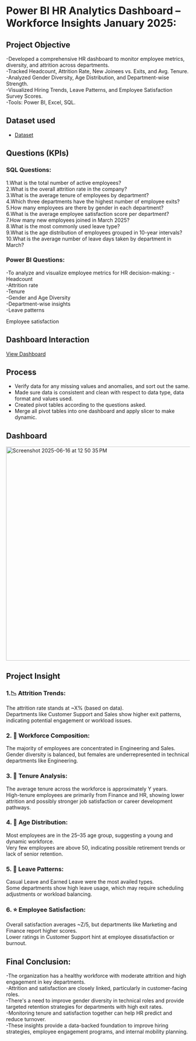 

# Power BI HR Analytics Dashboard – Workforce Insights January 2025:


## Project Objective
-Developed a comprehensive HR dashboard to monitor employee metrics, diversity, and attrition
across departments.  
-Tracked Headcount, Attrition Rate, New Joinees vs. Exits, and Avg. Tenure.  
-Analyzed Gender Diversity, Age Distribution, and Department-wise Strength.  
-Visualized Hiring Trends, Leave Patterns, and Employee Satisfaction Survey Scores.  
-Tools: Power BI, Excel, SQL.

 
## Dataset used
- <a href="https://github.com/Ankip007/Power-B-I-write-cancellation-analysis/blob/main/Bangalore_Ride_Data_May2025.xlsx">Dataset</a>

## Questions (KPIs)    
### SQL Questions:  
1.What is the total number of active employees?  
2.What is the overall attrition rate in the company?  
3.What is the average tenure of employees by department?  
4.Which three departments have the highest number of employee exits?  
5.How many employees are there by gender in each department?  
6.What is the average employee satisfaction score per department?  
7.How many new employees joined in March 2025?  
8.What is the most commonly used leave type?  
9.What is the age distribution of employees grouped in 10-year intervals?  
10.What is the average number of leave days taken by department in March?  
### Power BI Questions:  
-To analyze and visualize employee metrics for HR decision-making:
-Headcount  
-Attrition rate  
-Tenure  
-Gender and Age Diversity  
-Department-wise insights  
-Leave patterns  

Employee satisfaction
## Dashboard Interaction
<a href="https://github.com/Ankip007/Power-B-I-write-cancellation-analysis/blob/main/OLA%20dashboards.jpg">View Dashboard</a>

## Process
- Verify data for any missing values and anomalies, and sort out the same.
- Made sure data is consistent and clean with respect to data type, data format and values used.
- Created pivot tables according to the questions asked.
- Merge all pivot tables into one dashboard and apply slicer to make dynamic.

## Dashboard
<img width="585" alt="Screenshot 2025-06-16 at 12 50 35 PM" src="https://github.com/user-attachments/assets/f61d5d61-42a6-4ad6-a852-b5027dd826d7" />

 
## Project Insight  
### 1.📉 Attrition Trends:  
The attrition rate stands at ~X% (based on data).  
Departments like Customer Support and Sales show higher exit patterns, indicating potential engagement or workload issues.  
### 2. 👥 Workforce Composition:  
The majority of employees are concentrated in Engineering and Sales.  
Gender diversity is balanced, but females are underrepresented in technical departments like Engineering.  
### 3. 📅 Tenure Analysis:  
The average tenure across the workforce is approximately Y years.  
High-tenure employees are primarily from Finance and HR, showing lower attrition and possibly stronger job satisfaction or career development pathways.  
### 4. 🧓 Age Distribution:  
Most employees are in the 25–35 age group, suggesting a young and dynamic workforce.  
Very few employees are above 50, indicating possible retirement trends or lack of senior retention.  
### 5. 🌴 Leave Patterns:  
Casual Leave and Earned Leave were the most availed types.  
Some departments show high leave usage, which may require scheduling adjustments or workload balancing.  
### 6. ⭐ Employee Satisfaction:  
Overall satisfaction averages ~Z/5, but departments like Marketing and Finance report higher scores.  
Lower ratings in Customer Support hint at employee dissatisfaction or burnout.  

## Final Conclusion:

-The organization has a healthy workforce with moderate attrition and high engagement in key departments.  
-Attrition and satisfaction are closely linked, particularly in customer-facing roles.  
-There's a need to improve gender diversity in technical roles and provide targeted retention strategies for departments with high exit rates.  
-Monitoring tenure and satisfaction together can help HR predict and reduce turnover.  
-These insights provide a data-backed foundation to improve hiring strategies, employee engagement programs, and internal mobility planning.  



